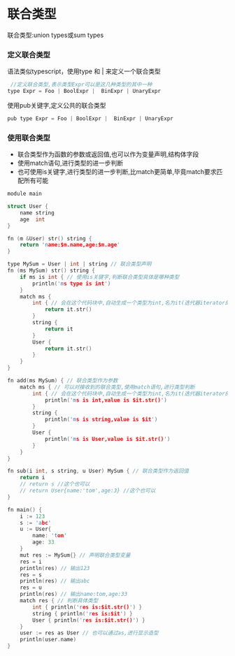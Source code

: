 # 联合类型

联合类型:union types或sum types

### 定义联合类型

语法类似typescript，使用type 和 | 来定义一个联合类型

```c
 //定义联合类型,表示类型Expr可以是这几种类型的其中一种
type Expr = Foo | BoolExpr |  BinExpr | UnaryExpr
```

使用pub关键字,定义公共的联合类型

```c
pub type Expr = Foo | BoolExpr |  BinExpr | UnaryExpr
```

### 使用联合类型

- 联合类型作为函数的参数或返回值,也可以作为变量声明,结构体字段
- 使用match语句,进行类型的进一步判断
- 也可使用is关键字,进行类型的进一步判断,比match更简单,毕竟match要求匹配所有可能

```c
module main

struct User {
	name string
	age  int
}

fn (m &User) str() string {
	return 'name:$m.name,age:$m.age'
}

type MySum = User | int | string // 联合类型声明
fn (ms MySum) str() string {
	if ms is int { // 使用is关键字,判断联合类型具体是哪种类型
		println('ms type is int')
	}
	match ms {
		int { // 会在这个代码块中,自动生成一个类型为int,名为it(迭代器iterator的缩写)的变量,可以直接使用
			return it.str()
		}
		string {
			return it
		}
		User {
			return it.str()
		}
	}
}

fn add(ms MySum) { // 联合类型作为参数
	match ms { // 可以对接收到的联合类型,使用match语句,进行类型判断
		int { // 会在这个代码块中,自动生成一个类型为int,名为it(迭代器iterator的缩写)的变量,可以直接使用
			println('ms is int,value is $it.str()')
		}
		string {
			println('ms is string,value is $it')
		}
		User {
			println('ms is User,value is $it.str()')
		}
	}
}

fn sub(i int, s string, u User) MySum { // 联合类型作为返回值
	return i
	// return s //这个也可以
	// return User{name:'tom',age:3} //这个也可以
}

fn main() {
	i := 123
	s := 'abc'
	u := User{
		name: 'tom'
		age: 33
	}
	mut res := MySum{} // 声明联合类型变量
	res = i
	println(res) // 输出123
	res = s
	println(res) // 输出abc
	res = u
	println(res) // 输出name:tom,age:33
	match res { // 判断具体类型
		int { println('res is:$it.str()') }
		string { println('res is:$it') }
		User { println('res is:$it.str()') }
	}
	user := res as User // 也可以通过as,进行显示造型
	println(user.name)
}
```

